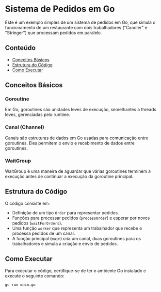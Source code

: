 # Sistema de Pedidos em Go

Este é um exemplo simples de um sistema de pedidos em Go, que simula o funcionamento de um restaurante com dois trabalhadores ("Candier" e "Stringer") que processam pedidos em paralelo.

## Conteúdo

- [Conceitos Básicos](#conceitos-básicos)
- [Estrutura do Código](#estrutura-do-código)
- [Como Executar](#como-executar)

## Conceitos Básicos

### Goroutine

Em Go, goroutines são unidades leves de execução, semelhantes a threads leves, gerenciadas pelo runtime.

### Canal (Channel)

Canais são estruturas de dados em Go usadas para comunicação entre goroutines. Eles permitem o envio e recebimento de dados entre goroutines.

### WaitGroup

WaitGroup é uma maneira de aguardar que várias goroutines terminem a execução antes de continuar a execução da goroutine principal.

## Estrutura do Código

O código consiste em:

- Definição de um tipo `Order` para representar pedidos.
- Funções para processar pedidos (`processOrder`) e esperar por novos pedidos (`waitForOrders`).
- Uma função `worker` que representa um trabalhador que recebe e processa pedidos de um canal.
- A função principal (`main`) cria um canal, duas goroutines para os trabalhadores e simula a criação e envio de pedidos.

## Como Executar

Para executar o código, certifique-se de ter o ambiente Go instalado e execute o seguinte comando:

```bash
go run main.go
